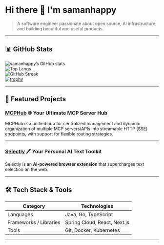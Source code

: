 # Hi there 👋 I'm **samanhappy**

> A software engineer passionate about open source, AI infrastructure, and building beautiful and useful products.

---

## 📊 GitHub Stats

![samanhappy’s GitHub stats](https://github-readme-stats.vercel.app/api?username=samanhappy&show_icons=true&theme=radical)  
![Top Langs](https://github-readme-stats.vercel.app/api/top-langs/?username=samanhappy&layout=compact&theme=radical)  
![GitHub Streak](https://streak-stats.demolab.com?user=samanhappy&theme=radical)  
[![trophy](https://github-profile-trophy.vercel.app/?username=samanhappy&theme=radical)](https://github.com/ryo-ma/github-profile-trophy)

---

## 🚀 Featured Projects

### [MCPHub](https://www.mcphubx.com/)  🌐 **Your Ultimate MCP Server Hub**  

MCPHub is a unified hub for centralized management and dynamic organization of multiple MCP servers/APIs into streamable HTTP (SSE) endpoints, with support for flexible routing strategies.

---

### [Selectly](https://www.selectly.app/)  🖊️ **Your Personal AI Text Toolkit**  

Selectly is an **AI-powered browser extension** that supercharges text selection on the web.  

---

## 🛠 Tech Stack & Tools

| Category | Technologies |
|---|---|
| Languages | Java, Go, TypeScript |
| Frameworks / Libraries | Spring Cloud, React, Next.js |
| Tools | Git, Docker, Kubernetes |

---

